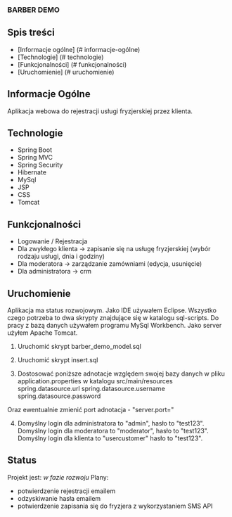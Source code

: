 
### BARBER DEMO

## Spis treści

* [Informacje ogólne] (# informacje-ogólne)
* [Technologie] (# technologie)
* [Funkcjonalności] (# funkcjonalności)
* [Uruchomienie] (# uruchomienie)

## Informacje Ogólne

Aplikacja webowa do rejestracji usługi fryzjerskiej przez klienta.

## Technologie

* Spring Boot
* Spring MVC
* Spring Security
* Hibernate
* MySql
* JSP
* CSS
* Tomcat

## Funkcjonalności

* Logowanie / Rejestracja
* Dla zwykłego klienta -> zapisanie się na usługę fryzjerskiej (wybór rodzaju usługi, dnia i godziny)
* Dla moderatora -> zarządzanie zamówniami (edycja, usunięcie)
* Dla administratora -> crm


## Uruchomienie	

Aplikacja ma status rozwojowym. Jako IDE używałem Eclipse. Wszystko czego potrzeba to dwa skrypty znajdujące się w katalogu sql-scripts. Do pracy z bazą danych używałem programu MySql Workbench. Jako server użyłem Apache Tomcat.

1. Uruchomić skrypt barber_demo_model.sql 
2. Uruchomić skrypt insert.sql

3. Dostosować poniższe adnotacje względem swojej bazy danych w pliku application.properties w katalogu src/main/resources
spring.datasource.url
spring.datasource.username
spring.datasource.password

Oraz ewentualnie zmienić port adnotacja - "server.port="

4. Domyślny login dla administratora to "admin", hasło to "test123".
Domyślny login dla moderatora to "moderator", hasło to "test123".
Domyślny login dla klienta to "usercustomer" hasło to "test123".

## Status

Projekt jest: _w fazie rozwoju_
Plany: 
* potwierdzenie rejestracji emailem
* odzyskiwanie hasła emailem
* potwierdzenie zapisania się do fryzjera z wykorzystaniem SMS API

